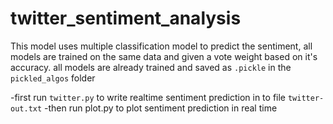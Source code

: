 # twitter_sentiment_analysis

This model uses multiple classification model to predict the sentiment, all models are trained on the same data and given a vote weight based on it's accuracy.
all models are already trained and saved as ```.pickle``` in the ```pickled_algos``` folder

  -first run ```twitter.py``` to write realtime sentiment prediction in to file ```twitter-out.txt```
  -then run plot.py to plot sentiment prediction in real time
